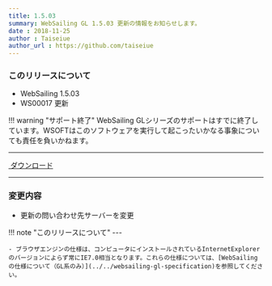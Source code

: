 ```yaml
---
title: 1.5.03
summary: WebSailing GL 1.5.03 更新の情報をお知らせします。
date : 2018-11-25
author : Taiseiue
author_url : https://github.com/taiseiue
---
```

### このリリースについて

* WebSailing 1.5.03
* WS00017 更新

!!! warning "サポート終了"
    WebSailing GLシリーズのサポートはすでに終了しています。WSOFTはこのソフトウェアを実行して起こったいかなる事象についても責任を負いかねます。

---
<a href="https://download.wsoft.ws/WS00017" class="btn btn-primary btn-lg"><i class="bi bi-download"></i>&nbsp;ダウンロード</a>

---

### 変更内容

* 更新の問い合わせ先サーバーを変更

!!! note "このリリースについて"
    ---
    
    - ブラウザエンジンの仕様は、コンピュータにインストールされているInternetExplorerのバージョンによらず常にIE7.0相当となります。これらの仕様については、[WebSailingの仕様について（GL系のみ）](../../websailing-gl-specification)を参照してください。